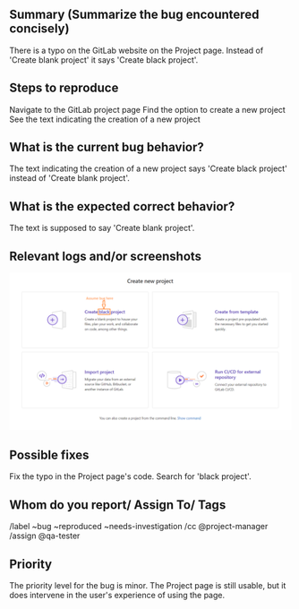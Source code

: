 
## Summary (Summarize the bug encountered concisely)

There is a typo on the GitLab website on the Project page. Instead of 'Create blank project' it says 'Create black project'.

## Steps to reproduce     

Navigate to the GitLab project page
Find the option to create a new project
See the text indicating the creation of a new project

## What is the current bug behavior?

The text indicating the creation of a new project says 'Create black project' instead of 'Create blank project'.     

## What is the expected correct behavior?

The text is supposed to say 'Create blank project'.
     
## Relevant logs and/or screenshots

![Image info](../Image/Bug_Project_create_blank.png)
      
## Possible fixes

Fix the typo in the Project page's code. Search for 'black project'.

## Whom do you report/ Assign To/ Tags

/label ~bug ~reproduced ~needs-investigation 
/cc @project-manager 
/assign @qa-tester

## Priority

The priority level for the bug is minor. The Project page is still usable, but it does intervene in the user's experience of using the page.